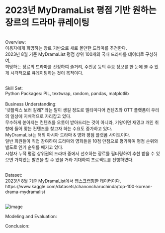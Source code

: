 
# 2023년 MyDramaList 평점 기반 원하는 장르의 드라마 큐레이팅
<br>
Overview: <br>
이용자에게 희망하는 장르 기반으로 새로 볼만한 드라마를 추천한다.<br>
2023년 8월 기준 MyDramaList 평점 상위 100개의 국내 드라마를 데이터로 구성하여,<br>
희망하는 장르의 드라마를 선정하여 줄거리, 주인공 등의 주요 정보를 한 눈에 볼 수 있게 시각적으로 큐레이팅하는 것이 목적이다.<br>
<br>

Skill Set:<br>
  Python Packages: PIL, textwrap, random, pandas, matplotlib<br>
<br>
Business Understanding:<br>
'넷플릭스 보러 갈래?'라는 말이 생길 정도로 멀티미디어 컨텐츠와 OTT 플랫폼이 우리의 일상에 지배적으로 자리잡고 있다.<br>
무수하게 쏟아지는 컨텐츠를 오롯이 받아드리는 것이 아니라, 기왕이면 재밌고 개인 취향에 들어 맞는 컨텐츠를 찾고자 하는 수요도 증가하고 있다.<br>
MyDramaList는 해외 아시아 드라마 & 영화 평점 플랫폼 사이트이다.<br>
일반 회원들이 직접 참여하여 드라마와 영화들을 10점 만점으로 평가하여 평점 순위와 별도로 인기 순위를 매기고 있다.<br>
시청자 누적 평점 상위권의 드라마 중에서 선호하는 장르를 필터링하여 추천 받을 수 있으면 가치있는 발견을 할 수 있을 거라 기대하여 프로젝트를 진행하였다.<br>

<br>
Dataset:<br>
2023년 8월 기준 MyDramaList에서 웹스크랩핑한 데이터이다.  <br>
https://www.kaggle.com/datasets/chanoncharuchinda/top-100-korean-drama-mydramalist <br>
<br>

![image](https://github.com/kosonkh7/Data_Analysis_Portfolio/assets/83086978/83374144-a610-44d3-a50e-a8af2653097e) <br>


Modeling and Evaluation:
<br>

Conclusion:
<br>

